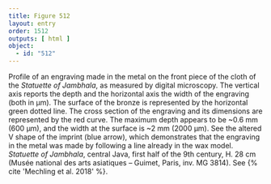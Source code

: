 ```yaml
---
title: Figure 512
layout: entry
order: 1512
outputs: [ html ]
object:
  - id: "512"
---
```


Profile of an engraving made in the metal on the front piece of the cloth of the *Statuette of Jambhala*, as measured by digital microscopy. The vertical axis reports the depth and the horizontal axis the width of the engraving (both in µm). The surface of the bronze is represented by the horizontal green dotted line. The cross section of the engraving and its dimensions are represented by the red curve. The maximum depth appears to be ~0.6 mm (600 µm), and the width at the surface is ~2 mm (2000 µm). See the altered V shape of the imprint (blue arrow), which demonstrates that the engraving in the metal was made by following a line already in the wax model. *Statuette of Jambhala*, central Java, first half of the 9th century, H. 28 cm (Musée national des arts asiatiques – Guimet, Paris, inv. MG 3814). See {% cite 'Mechling et al. 2018' %}.
